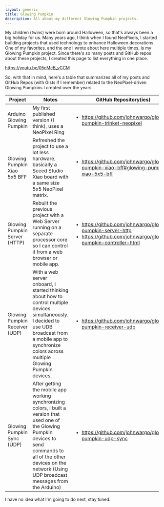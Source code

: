 ```yaml
---
layout: generic
title: Glowing Pumpkin
description: All about my different Glowing Pumpkin projects.
---
```


My children (twins) were born around Halloween, so that's always been a big holiday for us. Many years ago, I think when I found NeoPixels, I started building projects that used technology to enhance Halloween decorations. One of my favorites, and the one I wrote about here multiple times, is my Glowing Pumpkin project. Since there's so many posts and GitHub repos about these projects, I created this page to list everything in one place.

https://youtu.be/05cMcB_vGCM

So, with that in mind, here's a table that summarizes all of my posts and GitHub Repos (with Gists if I remember) related to the NeoPixel-driven Glowing Pumpkins I created over the years.

| Project | Notes | GitHub Repository(ies) | Post(s) |
| ------- | ----- | ---------------------- | ------- |
|Arduino Glowing Pumpkin | My first published version (I think), uses a NeoPixel Ring | <ul><li>https://github.com/johnwargo/glowing-pumpkin-trinket-neopixel</li></ul> | | 
| Glowing Pumpkin Xiao 5x5 BFF | Refreshed the project to use a lot less hardware, basically a Seeed Studio Xiao board with a same size 5x5 NeoPixel matrix. | <ul><li>https://github.com/johnwargo/glowing-pumpkin-xiao-bff#glowing-pumpkin-xiao-5x5-bff</li></ul> | Glowing Pumpkin Project Refresh <br /> https://johnwargo.com/posts/2023/glowing-pumpkin-project-refresh/ |
| Glowing Pumpkin Server (HTTP) | Rebuilt the previous project with a Web Server running on a separate processor core so I can control it from a web browser or mobile app. | <ul><li>https://github.com/johnwargo/glowing-pumpkin-server-http</li><li> https://github.com/johnwargo/glowing-pumpkin-controller-html</li> | Arduino ESP32 Web Server on a Processor Core <br /> https://johnwargo.com/posts/2023/arduino-esp32-web-server-on-a-processor-core/ |
| Glowing Pumpkin Receiver (UDP) | With a web server onboard, I started thinking about how to control multiple devices simultaneously. I decided to use UDB broadcast from a mobile app to synchronize colors across multiple Glowing Pumpkin devices. | <ul><li>https://github.com/johnwargo/glowing-pumpkin-receiver-udp</li></ul> | Arduino UDP Broadcast Receiver <br /> https://johnwargo.com/posts/2023/arduino-udp-broadcast-receiver/ |
| Glowing Pumpkin Sync (UDP) | After getting the mobile app working synchronizing colors, I built a version that used one of the Glowing Pumpkin devices to send commands to all of the other devices on the network (Using UDP broadcast messages from the Arduino) | <ul><li>https://github.com/johnwargo/glowing-pumpkin-udp-sync</li></ul> | Using UDP Broadcast to Synchronize Actions Across Arduino Devices <br /> https://johnwargo.com/posts/2023/arduino-udp-sender/ |

I have no idea what I'm going to do next, stay tuned. 